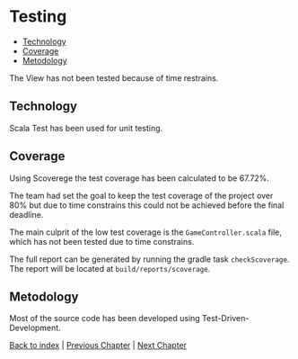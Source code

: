 # Testing

- [Technology](#technology)
- [Coverage](#coverage)
- [Metodology](#metodology)

The View has not been tested because of time restrains.

## Technology

Scala Test has been used for unit testing.

## Coverage

Using Scoverege the test coverage has been calculated to be 67.72%.

The team had set the goal to keep the test coverage of the project over 80% but due to time constrains this could not be achieved before the final deadline.

The main culprit of the low test coverage is the `GameController.scala` file, which has not been tested due to time constrains.

The full report can be generated by running the gradle task `checkScoverage`. The report will be located at `build/reports/scoverage`.

## Metodology

Most of the source code has been developed using Test-Driven-Development.

[Back to index](../index.md) |
[Previous Chapter](../6_implementation/index.md) |
[Next Chapter](../8_conclusion/index.md)
